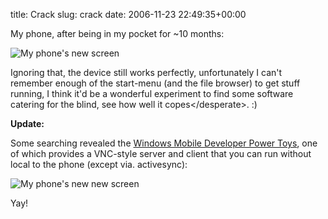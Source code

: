 title: Crack
slug: crack
date: 2006-11-23 22:49:35+00:00

My phone, after being in my pocket for ~10 months:

<img src="http://faux.uwcs.co.uk/perm/phone_screen.jpeg" alt="My phone's new screen"/>

Ignoring that, the device still works perfectly, unfortunately I can't remember enough of the start-menu (and the file browser) to get stuff running, I think it'd be a wonderful experiment to find some software catering for the blind, see how well it copes&lt;/desperate&gt;. :)

<strong>Update:</strong>

Some searching revealed the <a href="http://www.microsoft.com/downloads/details.aspx?FamilyID=74473fd6-1dcc-47aa-ab28-6a2b006edfe9">Windows Mobile Developer Power Toys</a>, one of which provides a VNC-style server and client that you can run without local to the phone (except via. activesync):

<img src="http://faux.uwcs.co.uk/perm/phone_screen2.png" alt="My phone's new new screen"/>

Yay!